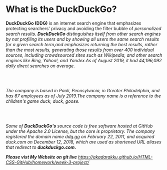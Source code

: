 <h1>What is the DuckDuckGo?</h1>
<p><strong>DuckDuckGo (DDG)</strong> is an internet search engine that emphasizes protecting searchers' 
 privacy and avoiding the filter bubble of <em>personalized search results.</e> <strong>DuckDuckGo </strong>
distinguishes itself from other search engines by not profiling its users and by 
showing all users the same search results for a given search term,and emphasizes
 returning the best results, rather than the most results, generating those results 
 from over 400 individual sources, including crowdsourced sites such as Wikipedia, 
 and other search engines like Bing, Yahoo!, and Yandex.As of August 2019, it had 
 44,196,092 daily direct searches on average.</p>
<br>
<br>
<p>The company is based in Paoli, Pennsylvania, in Greater Philadelphia, 
and has 67 employees as of July 2019.The company name is a reference 
 to the children's <em>game duck, duck, goose.</em></p>
<br>
<br>
<p>Some of <strong>DuckDuckGo's</strong> source code is free software hosted
 at GitHub under the Apache 2.0 License,
 but the core is proprietary. The company registered the
  domain name ddg.gg on February 22, 2011,
  and acquired duck.com on December 12, 2018, which are used as shortened URL 
 aliases that redirect to <strong>duckduckgo.com.</strong> </p>

<strong>Please vist My Website on git live</strong> https://akadarakku.github.io/HTML-CSS-GitHub/homework/week-3-project/

